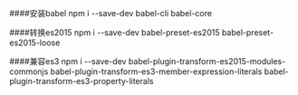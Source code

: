 ####安装babel
    npm i --save-dev babel-cli babel-core

####转换es2015
    npm i --save-dev babel-preset-es2015 babel-preset-es2015-loose

####兼容es3
    npm i --save-dev babel-plugin-transform-es2015-modules-commonjs  babel-plugin-transform-es3-member-expression-literals babel-plugin-transform-es3-property-literals
